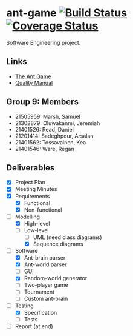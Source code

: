 # ant-game [![Build Status](https://travis-ci.com/sam-marsh/ant-game.svg?token=CCrKyBuYvjm5pmqE92zK&branch=master)](https://travis-ci.com/sam-marsh/ant-game) [![Coverage Status](https://coveralls.io/repos/github/sam-marsh/ant-game/badge.svg?branch=master&t=oY01EU)](https://coveralls.io/github/sam-marsh/ant-game?branch=master)

Software Engineering project.

## Links

- [The Ant Game](https://studydirect.sussex.ac.uk/mod/resource/view.php?id=893702)
- [Quality Manual](http://users.sussex.ac.uk/~mfb21/se/project/quality.html)

## Group 9: Members

- 21505959: Marsh, Samuel
- 21302879: Oluwakanmi, Jeremiah
- 21401526: Read, Daniel
- 21201414: Sadeghpour, Arsalan
- 21401562: Tossavainen, Kea
- 21401546: Ware, Regan

## Deliverables

- [x] Project Plan
- [x] Meeting Minutes
- [x] Requirements
  - [x] Functional
  - [x] Non-functional
- [ ] Modelling
  - [x] High-level
  - [ ] Low-level
    - [ ] UML (need class diagrams)
    - [x] Sequence diagrams
- [ ] Software
  - [x] Ant-brain parser
  - [x] Ant-world parser
  - [ ] GUI
  - [x] Random-world generator
  - [ ] Two-player game
  - [ ] Tournament
  - [ ] Custom ant-brain
- [ ] Testing
  - [x] Specification
  - [ ] Tests
- [ ] Report (at end)

